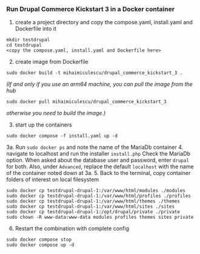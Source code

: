 ### Run Drupal Commerce Kickstart 3 in a Docker container ###

1. create a project directory and copy the compose.yaml, install.yaml and Dockerfile into it
```
mkdir testdrupal
cd testdrupal
<copy the compose.yaml, install.yaml and Dockerfile here>
```
2. create image from Dockerfile
```
sudo docker build -t mihaimiculescu/drupal_commerce_kickstart_3 .
```
*(If and only if you use an arm64 machine, you can pull the image from the hub*
```
sudo docker pull mihaimiculescu/drupal_commerce_kickstart_3
```
*otherwise you need to build the image.)* 

3. start up the containers
```
sudo docker compose -f install.yaml up -d
```
3a. Run `sudo docker ps` and note the name of the MariaDb container
4. navigate to localhost and run the installer `install.php`
Check the MariaDb option. When asked about the database user and password, enter `drupal` for both. Also, under `Advanced`, replace the default `localhost` with the name of the container noted down at 3a.
5. Back to the terminal, copy container folders of interest on local filesystem
```
sudo docker cp testdrupal-drupal-1:/var/www/html/modules ./modules
sudo docker cp testdrupal-drupal-1:/var/www/html/profiles ./profiles
sudo docker cp testdrupal-drupal-1:/var/www/html/themes ./themes
sudo docker cp testdrupal-drupal-1:/var/www/html/sites ./sites
sudo docker cp testdrupal-drupal-1:/opt/drupal/private ./private
sudo chown -R www-data:www-data modules profiles themes sites private
```
6. Restart the combination with complete config
```
sudo docker compose stop
sudo docker compose up -d
```
